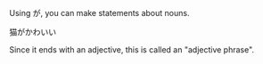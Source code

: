 Using が, you can make statements about nouns.

猫がかわいい

Since it ends with an adjective, this is called an "adjective phrase". 